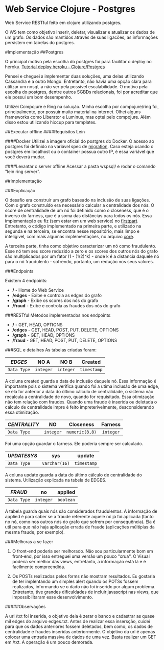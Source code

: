 # Web Service Clojure - Postgres

Web Service RESTful feito em clojure utilizando postgres.

O WS tem como objetivo inserir, deletar, visualizar e atualizar os dados de um grafo. Os dados são mantidos através de suas ligacões, as informações persistem em tabelas do postgres.

#Implementação
##Postgres

O principal motivo pela escolha do postgres foi para facilitar o deploy no heroku.
[Tutorial deploy heroku - Clojure/Postgres](https://devcenter.heroku.com/articles/clojure-web-application)

Pensei e cheguei a implementar duas soluções, uma delas utilizando Cassandra e a outro Mongo. Entretanto, não havia uma opção clara para utilizar um nosql, a não ser pela possível escalabilidade. O motivo pela escolha do postgres, dentre outros SGBDs relacionais, foi por acreditar que ele possui um bom desempenho.

Utilizei Compojure e Ring na solução. Minha escolha por compojure/ring foi, principalmente, por possuir muito material na internet. Olhei alguns frameworks como Liberator e Luminus, mas optei pelo compojure. Além disso estou utilizando hiccup para templates.


##Executar offline
####Requisitos
Lein

####Docker
Utilizei a imagem oficial do postgres do Docker. O acesso ao postgres foi definido na variável spec de [migration](/src/wspsql/models/migration.clj). Caso esteja usando o postgres em localhost ou o container possua outro IP, é essa variável que você deverá mudar.

####Levantar o server offline
Acessar a pasta wspsql/ e rodar o comando "lein ring server".

##Implementação

###Explicação

O desafio era construir um grafo baseado na inclusão de suas ligações. Com o grafo construído era necessário calcular a centralidade dos nós. O score de centralidade de um nó foi definido como o closeness, que é o inverso do farness, que é a soma das distâncias para todos os nós. Essa implementação eu fiz (sem estar em um web service) no [firstpart](https://github.com/BAlmeidaS/FirstPart). Entretanto, o código implementado na primeira parte, e utilizado na segunda e na terceira, se encontra nesse repositório, mais limpo e inteligivel, com mais algumas implementações, no arquivo [core](/src/wspsql/controllers/core.clj).

A terceira parte, tinha como objetivo caracterizar um nó como fraudulento. Esse nó tem seu score reduzido a zero e os scores dos outros nós do grafo são multiplicados por um fator (1 - (1/2)^k) - onde k é a distancia daquele nó para o nó fraudulento - sofrendo, portanto, um redução nos seus valores.

###Endpoints

Existem 4 endpoints:
+ **__/__** - Home do Web Service
+ **__/edges__** - Exibe e controla as edges do grafo
+ **__/graph__** - Exibe os scores dos nós do grafo
+ **__/fraud__** - Exibe e controla as fraudes dos nós do grafo

###RESTful
Métodos implementados nos endpoints:
+ **__/__** - GET, HEAD, OPTIONS
+ **__/edges__** - GET, HEAD, POST, PUT, DELETE, OPTIONS
+ **__/graph__** - GET, HEAD, OPTIONS
+ **__/fraud__** - GET, HEAD, POST, PUT, DELETE, OPTIONS

###SQL e detalhes
As tabelas criadas foram:


| *EDGES*         | NO A           | NO B  | Created |
| ------------- |:-------------:| :-----:| :-----: |
| `Data Type`     | `integer` | `integer` | `timestamp` |

A coluna created guarda a data de inclusão daquele nó. Essa informação é importante pois o sistema verifica quando foi a utima inclusão de uma edge, se ela for anterior a data do último cálculo de centralidade, o sistema não recalcula a centralidade de novo, quando for requisitado. Essa otimização não tem relação com fraudes. Quando uma fraude é inserida ou deletada o cálculo de centralidade impre é feito impreterivelmente, desconsiderando essa otimização.

| *CENTRALITY*         | NO          | Closeness  | Farness |
| ------------- |:-------------:| :-----:| :-----: |
| `Data Type`     | `integer` | `numeric(8,8)` | `integer` |

Foi uma opção guardar o farness. Ele poderia sempre ser calculado.

| *UPDATESYS*         | sys         | update|
| ------------- |:-------------:| :-----:| 
| `Data Type`     | `varchar(16)` | `timestamp` |

A coluna update guarda a data do último cálculo de centralidade do sistema. Utilização explicada na tabela de EDGES.

| *FRAUD*         | no         | applied|
| ------------- |:-------------:| :-----:| 
| `Data Type`     | `integer` | `boolean` |

A tabela guarda quais nós são considerados fraudulentos. A informação de applied é para saber se a fraude referente aquele nó já foi aplicada (tanto no nó, como nos outros nós do grafo que sofrem por consequência). Ela é util para que não haja aplicação errada de fraude (aplicações múltiplas da mesma fraude, por exemplo).

###Melhoras a se fazer

1. O front-end poderia ser melhorado. Não sou particularmente bom em front-end, por isso entreguei uma versão um pouco "crua". O Visual poderia ser melhor das views, entretanto, a informação está lá e é facilmente compreendida.

2. Os POSTs realizados pelos forms não mostram resultados. Eu gostaria de ter implentando um simples alert quando os POTSs fossem realizados, informando se o dado não foi inserido por algum problema. Entretanto, tive grandes dificuldades de incluir javascript nas views, que impossibilitaram esse desenvolvimento.


#####Observações

A url /txt foi inserida, o objetivo dela é zerar o banco e cadastrar as quase mil edges do arquivo edges.txt. Antes de realizar essa insersção, cuidei para que os dados anteriores fossem deletados, bem como, os dados de centralidade e fraudes inseridas anteriormente. O objetivo da url é apenas colocar uma entrada massiva de dados de uma vez. Basta realizar um GET em /txt. A operação é um pouco demorada.









